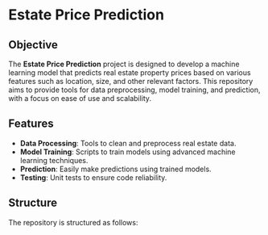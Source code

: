 # Estate Price Prediction

## Objective
The **Estate Price Prediction** project is designed to develop a machine learning model that predicts real estate property prices based on various features such as location, size, and other relevant factors. This repository aims to provide tools for data preprocessing, model training, and prediction, with a focus on ease of use and scalability.

## Features
- **Data Processing**: Tools to clean and preprocess real estate data.
- **Model Training**: Scripts to train models using advanced machine learning techniques.
- **Prediction**: Easily make predictions using trained models.
- **Testing**: Unit tests to ensure code reliability.

## Structure
The repository is structured as follows:
